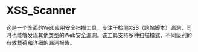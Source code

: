 # XSS_Scanner
这是一个全面的Web应用安全扫描工具，专注于检测XSS（跨站脚本）漏洞，同时也能够发现其他类型的Web安全漏洞。该工具支持多种扫描模式、不同级别的有效载荷和详细的漏洞报告。
